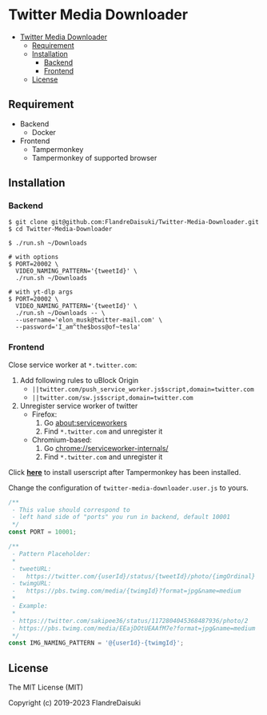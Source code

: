 # Twitter Media Downloader

- [Twitter Media Downloader](#twitter-media-downloader)
  - [Requirement](#requirement)
  - [Installation](#installation)
    - [Backend](#backend)
    - [Frontend](#frontend)
  - [License](#license)

## Requirement

- Backend
  - Docker
- Frontend
  - Tampermonkey
  - Tampermonkey of supported browser

## Installation

### Backend

```shell
$ git clone git@github.com:FlandreDaisuki/Twitter-Media-Downloader.git
$ cd Twitter-Media-Downloader

$ ./run.sh ~/Downloads

# with options
$ PORT=20002 \
  VIDEO_NAMING_PATTERN='{tweetId}' \
  ./run.sh ~/Downloads

# with yt-dlp args
$ PORT=20002 \
  VIDEO_NAMING_PATTERN='{tweetId}' \
  ./run.sh ~/Downloads -- \
  --username='elon_musk@twitter-mail.com' \
  --password='I_am^the$boss@of~tesla'
```

### Frontend

Close service worker at `*.twitter.com`:

1. Add following rules to uBlock Origin
   - `||twitter.com/push_service_worker.js$script,domain=twitter.com`
   - `||twitter.com/sw.js$script,domain=twitter.com`
2. Unregister service worker of twitter
   - Firefox:
      1. Go [about:serviceworkers](about:serviceworkers)
      2. Find `*.twitter.com` and unregister it
   - Chromium-based:
      1. Go [chrome://serviceworker-internals/](chrome://serviceworker-internals/)
      2. Find `*.twitter.com` and unregister it

Click [**here**](https://github.com/FlandreDaisuki/Twitter-Media-Downloader/raw/master/twitter-media-downloader.user.js) to install userscript after Tampermonkey has been installed.

Change the configuration of `twitter-media-downloader.user.js` to yours.

```javascript
/**
 - This value should correspond to
 - left hand side of "ports" you run in backend, default 10001
 */
const PORT = 10001;

/**
 - Pattern Placeholder:
 *
 - tweetURL:
 -   https://twitter.com/{userId}/status/{tweetId}/photo/{imgOrdinal}
 - twimgURL:
 -   https://pbs.twimg.com/media/{twimgId}?format=jpg&name=medium
 *
 - Example:
 *
 - https://twitter.com/sakipee36/status/1172804045368487936/photo/2
 - https://pbs.twimg.com/media/EEajDOtUEAAfM7e?format=jpg&name=medium
 */
const IMG_NAMING_PATTERN = '@{userId}-{twimgId}';
```

## License

The MIT License (MIT)

Copyright (c) 2019-2023 FlandreDaisuki
